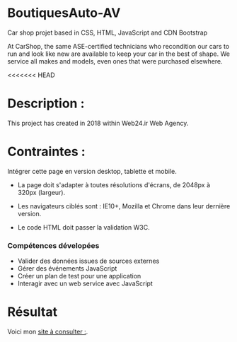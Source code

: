 # BoutiquesAuto-AV

Car shop projet based in CSS, HTML, JavaScript and CDN Bootstrap

 At CarShop, the same ASE-certified technicians who recondition our cars to run and look like new are available to keep your car in the best of shape. We service all makes and models, even ones that were purchased elsewhere.

<<<<<<< HEAD
# Description : 

This project has created in 2018 within Web24.ir Web Agency.

# Contraintes :

Intégrer cette page en version desktop, tablette et mobile.

- La page doit s'adapter à toutes résolutions d'écrans, de 2048px à 320px (largeur).

- Les navigateurs ciblés sont : IE10+, Mozilla et Chrome dans leur dernière version.

- Le code HTML doit passer la validation W3C.


### Compétences dévelopées

* Valider des données issues de sources externes
* Gérer des événements JavaScript
* Créer un plan de test pour une application
* Interagir avec un web service avec JavaScript

# Résultat

Voici mon [site à consulter :](https://av-code80.github.io/BoutiquesAuto-AV/).
